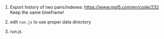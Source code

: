 1. Export history of two pairs/indexes:
https://www.mql5.com/en/code/232
Keep the same timeframe!

2. edit `run.js` to use proper data directory

3. run.js
